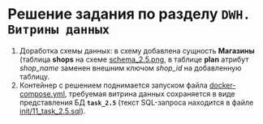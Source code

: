 # Решение задания по разделу ```DWH. Витрины данных```

1. Доработка схемы данных: в схему добавлена сущность **Магазины** (таблица **shops** на схеме [schema_2.5.png](schema_2.5.png), в таблице **plan** атрибут _shop_name_ заменен внешним ключом _shop_id_ на добавленную таблицу.
2. Контейнер с решением поднимается запуском файла [docker-compose.yml](docker-compose.yml), требуемая витрина данных сохраняется в виде представления БД **```task_2.5```** (текст SQL-запроса находится в файле [init/11_task_2.5.sql](init/11_task_2.5.sql)).

